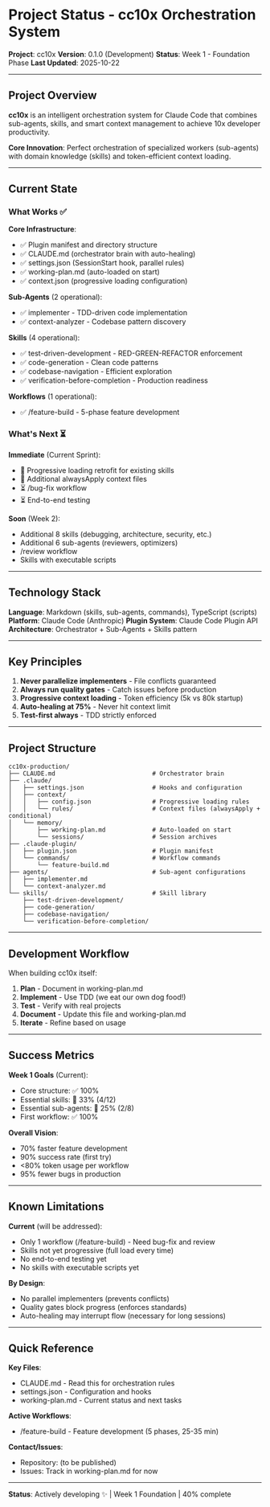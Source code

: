 # Project Status - cc10x Orchestration System

**Project**: cc10x
**Version**: 0.1.0 (Development)
**Status**: Week 1 - Foundation Phase
**Last Updated**: 2025-10-22

---

## Project Overview

**cc10x** is an intelligent orchestration system for Claude Code that combines sub-agents, skills, and smart context management to achieve 10x developer productivity.

**Core Innovation**: Perfect orchestration of specialized workers (sub-agents) with domain knowledge (skills) and token-efficient context loading.

---

## Current State

### What Works ✅

**Core Infrastructure**:
- ✅ Plugin manifest and directory structure
- ✅ CLAUDE.md (orchestrator brain with auto-healing)
- ✅ settings.json (SessionStart hook, parallel rules)
- ✅ working-plan.md (auto-loaded on start)
- ✅ context.json (progressive loading configuration)

**Sub-Agents** (2 operational):
- ✅ implementer - TDD-driven code implementation
- ✅ context-analyzer - Codebase pattern discovery

**Skills** (4 operational):
- ✅ test-driven-development - RED-GREEN-REFACTOR enforcement
- ✅ code-generation - Clean code patterns
- ✅ codebase-navigation - Efficient exploration
- ✅ verification-before-completion - Production readiness

**Workflows** (1 operational):
- ✅ /feature-build - 5-phase feature development

### What's Next ⏳

**Immediate** (Current Sprint):
- 🔄 Progressive loading retrofit for existing skills
- 🔄 Additional alwaysApply context files
- ⏳ /bug-fix workflow
- ⏳ End-to-end testing

**Soon** (Week 2):
- Additional 8 skills (debugging, architecture, security, etc.)
- Additional 6 sub-agents (reviewers, optimizers)
- /review workflow
- Skills with executable scripts

---

## Technology Stack

**Language**: Markdown (skills, sub-agents, commands), TypeScript (scripts)
**Platform**: Claude Code (Anthropic)
**Plugin System**: Claude Code Plugin API
**Architecture**: Orchestrator + Sub-Agents + Skills pattern

---

## Key Principles

1. **Never parallelize implementers** - File conflicts guaranteed
2. **Always run quality gates** - Catch issues before production
3. **Progressive context loading** - Token efficiency (5k vs 80k startup)
4. **Auto-healing at 75%** - Never hit context limit
5. **Test-first always** - TDD strictly enforced

---

## Project Structure

```
cc10x-production/
├── CLAUDE.md                           # Orchestrator brain
├── .claude/
│   ├── settings.json                   # Hooks and configuration
│   ├── context/
│   │   ├── config.json                 # Progressive loading rules
│   │   └── rules/                      # Context files (alwaysApply + conditional)
│   └── memory/
│       ├── working-plan.md             # Auto-loaded on start
│       └── sessions/                   # Session archives
├── .claude-plugin/
│   ├── plugin.json                     # Plugin manifest
│   └── commands/                       # Workflow commands
│       └── feature-build.md
├── agents/                             # Sub-agent configurations
│   ├── implementer.md
│   └── context-analyzer.md
└── skills/                             # Skill library
    ├── test-driven-development/
    ├── code-generation/
    ├── codebase-navigation/
    └── verification-before-completion/
```

---

## Development Workflow

When building cc10x itself:

1. **Plan** - Document in working-plan.md
2. **Implement** - Use TDD (we eat our own dog food!)
3. **Test** - Verify with real projects
4. **Document** - Update this file and working-plan.md
5. **Iterate** - Refine based on usage

---

## Success Metrics

**Week 1 Goals** (Current):
- Core structure: ✅ 100%
- Essential skills: 🔄 33% (4/12)
- Essential sub-agents: 🔄 25% (2/8)
- First workflow: ✅ 100%

**Overall Vision**:
- 70% faster feature development
- 90% success rate (first try)
- <80% token usage per workflow
- 95% fewer bugs in production

---

## Known Limitations

**Current** (will be addressed):
- Only 1 workflow (/feature-build) - Need bug-fix and review
- Skills not yet progressive (full load every time)
- No end-to-end testing yet
- No skills with executable scripts yet

**By Design**:
- No parallel implementers (prevents conflicts)
- Quality gates block progress (enforces standards)
- Auto-healing may interrupt flow (necessary for long sessions)

---

## Quick Reference

**Key Files**:
- CLAUDE.md - Read this for orchestration rules
- settings.json - Configuration and hooks
- working-plan.md - Current status and next tasks

**Active Workflows**:
- /feature-build - Feature development (5 phases, 25-35 min)

**Contact/Issues**:
- Repository: (to be published)
- Issues: Track in working-plan.md for now

---

**Status**: Actively developing ✨ | Week 1 Foundation | 40% complete
